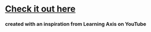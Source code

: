 # [Check it out here](https://mark-eugene-barasu.github.io/Solar-System/)

### created with an inspiration from Learning Axis on YouTube
